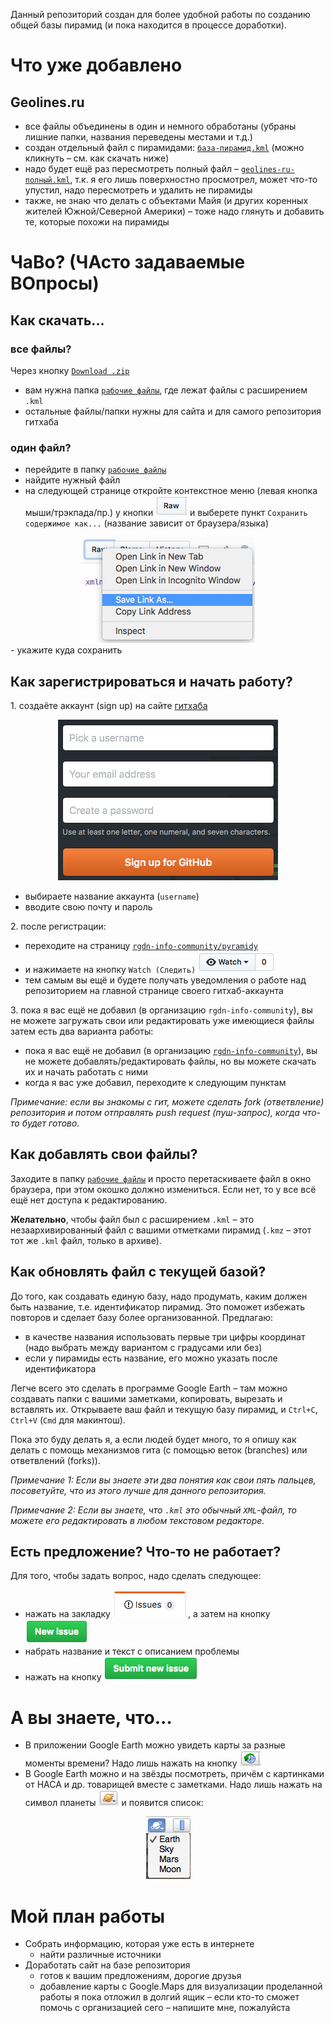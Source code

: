 Данный репозиторий создан для более удобной работы по созданию общей базы пирамид (и пока находится в процессе доработки).

# Что уже добавлено
## Geolines.ru
- все файлы объединены в один и немного обработаны (убраны лишние папки, названия переведены местами и т.д.)
- создан отдельный файл с пирамидами: [`база-пирамид.kml`](рабочие-файлы/база-пирамид.kml) (можно кликнуть – см. как скачать ниже)
- надо будет ещё раз пересмотреть полный файл – [`geolines-ru-полный.kml`](рабочие-файлы/geolines-ru-полный.kml), т.к. я его лишь поверхностно просмотрел, может что-то упустил, надо пересмотреть и удалить не пирамиды
- также, не знаю что делать с объектами Майя (и других коренных жителей Южной/Северной Америки) – тоже надо глянуть и добавить те, которые похожи на пирамиды

# ЧаВо? (ЧАсто задаваемые ВОпросы)
## Как скачать...
### все файлы?
Через кнопку [`Download .zip`](https://github.com/rgdn-info-community/piramidy/zipball/master)
- вам нужна папка [`рабочие файлы`](рабочие-файлы), где лежат файлы с расширением `.kml`
- остальные файлы/папки нужны для сайта и для самого репозитория гитхаба

### один файл?
- перейдите в папку [`рабочие файлы`](рабочие-файлы)
- найдите нужный файл
- на следующей странице откройте контекстное меню (левая кнопка мыши/трэкпада/пр.) у кнопки ![`Raw`](img/raw.png) и выберете пункт `Сохранить содержимое как...` (название зависит от браузера/языка)

<div style="text-align:center"><img src ="img/raw-save-as.png" alt="Сохранить как..."/></div>
- укажите куда сохранить

## Как зарегистрироваться и начать работу?
1\. создаёте аккаунт (sign up) на сайте [гитхаба](https://github.com)<br>
  <div style="text-align:center"><img src ="img/sign-up.png" alt="Окошко регистрации"/></div>

  - выбираете название аккаунта (`username`)
  - вводите свою почту и пароль

2\. после регистрации:

  - переходите на страницу [`rgdn-info-community/pyramidy`](https://github.com/rgdn-info-community/piramidy)
  - и нажимаете на кнопку `Watch (Следить)` ![Watch](img/watch-button.png)  
  - тем самым вы ещё и будете получать уведомления о работе над репозиторием на главной странице своего гитхаб-аккаунта

3\. пока я вас ещё не добавил (в организацию `rgdn-info-community`), вы не можете загружать свои или редактировать уже имеющиеся файлы
затем есть два варианта работы:

  - пока я вас ещё не добавил (в организацию [`rgdn-info-community`](https://github.com/rgdn-info-community/)), вы не можете добавлять/редактировать файлы, но вы можете скачать их и начать работать с ними
  - когда я вас уже добавил, переходите к следующим пунктам

*Примечание: если вы знакомы с гит, можете сделать fork (ответвление) репозитория и потом отправлять push request (пуш-запрос), когда что-то будет готово.*

## Как добавлять свои файлы?
Заходите в папку [`рабочие файлы`](рабочие-файлы) и просто перетаскиваете файл в окно браузера, при этом окошко должно измениться. Если нет, то у все всё ещё нет доступа к редактированию.  

**Желательно**, чтобы файл был с расширением `.kml` – это незаархивированный файл с вашими отметками пирамид (`.kmz` – этот тот же `.kml` файл, только в архиве).

## Как обновлять файл с текущей базой?
До того, как создавать единую базу, надо продумать, каким должен быть название, т.е. идентификатор пирамид. Это поможет избежать повторов и сделает базу более организованной. Предлагаю:

- в качестве названия использовать первые три цифры координат (надо выбрать между вариантом с градусами или без)
- если у пирамиды есть название, его можно указать после идентификатора

Легче всего это сделать в программе Google Earth – там можно создавать папки с вашими заметками, копировать, вырезать и вставлять их. Открываете ваш файл и текущую базу пирамид, и `Ctrl+C`, `Ctrl+V` (`Cmd` для макинтош).

Пока это буду делать я, а если людей будет много, то я опишу как делать с помощь механизмов гита (с помощью веток (branches) или ответвлений (forks)).

*Примечание 1: Если вы знаете эти два понятия как свои пять пальцев, посоветуйте, что из этого лучше для данного репозитория.*

*Примечание 2: Если вы знаете, что `.kml` это обычный `XML`-файл, то можете его редактировать в любом текстовом редакторе.*

## Есть предложение? Что-то не работает?
Для того, чтобы задать вопрос, надо сделать следующее:
- нажать на закладку ![Проблемы](img/issues.png), а затем на кнопку ![Новая "проблема"](/img/issues-new.png)
- набрать название и текст с описанием проблемы
- нажать на кнопку ![Добавить новую "проблему"](img/issues-new-submit.png)

# А вы знаете, что...
- В приложении Google Earth можно увидеть карты за разные моменты времени? Надо лишь нажать на кнопку ![Кнопка старых карт](img/timeback-button.png)
- В Google Earth можно и на звёзды посмотреть, причём с картинками от НАСА и др. товарищей вместе с заметками. Надо лишь нажать на символ планеты ![планета](img/planet.png) и появится список:  

<div style="text-align:center"><img src ="img/list-of-resources.png" alt="Список ресурсов"/></div>

# Мой план работы
- Собрать информацию, которая уже есть в интернете
  - найти различные источники
- Доработать сайт на базе репозитория
  - готов к вашим предложениям, дорогие друзья
  - добавление карты с Google.Maps для визуализации проделанной работы я пока отложил в долгий ящик – если кто-то сможет помочь с организацией сего – напишите мне, пожалуйста
